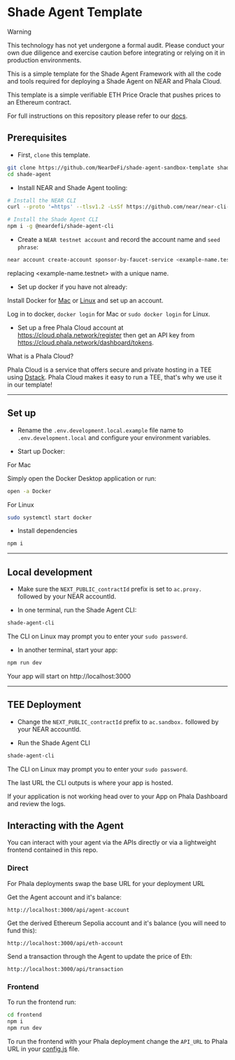 # Shade Agent Template

> [!WARNING]  
> This technology has not yet undergone a formal audit. Please conduct your own due diligence and exercise caution before integrating or relying on it in production environments.

This is a simple template for the Shade Agent Framework with all the code and tools required for deploying a Shade Agent on NEAR and Phala Cloud.

This template is a simple verifiable ETH Price Oracle that pushes prices to an Ethereum contract.

For full instructions on this repository please refer to our [docs](https://docs.near.org/ai/shade-agents/sandbox/sandbox-deploying).

## Prerequisites

- First, `clone` this template.

```bash
git clone https://github.com/NearDeFi/shade-agent-sandbox-template shade-agent
cd shade-agent
```

- Install NEAR and Shade Agent tooling:

```bash
# Install the NEAR CLI
curl --proto '=https' --tlsv1.2 -LsSf https://github.com/near/near-cli-rs/releases/latest/download/near-cli-rs-installer.sh | sh

# Install the Shade Agent CLI
npm i -g @neardefi/shade-agent-cli
```

- Create a `NEAR testnet account` and record the account name and `seed phrase`:

```bash
near account create-account sponsor-by-faucet-service <example-name.testnet> autogenerate-new-keypair print-to-terminal network-config testnet create
```

replacing <example-name.testnet> with a unique name.

- Set up docker if you have not already:

Install Docker for [Mac](https://docs.docker.com/desktop/setup/install/mac-install/) or [Linux](https://docs.docker.com/desktop/setup/install/linux/) and set up an account.

Log in to docker, `docker login` for Mac or `sudo docker login` for Linux.

- Set up a free Phala Cloud account at https://cloud.phala.network/register then get an API key from https://cloud.phala.network/dashboard/tokens.

What is a Phala Cloud?

Phala Cloud is a service that offers secure and private hosting in a TEE using [Dstack](https://docs.phala.network/overview/phala-network/dstack). Phala Cloud makes it easy to run a TEE, that's why we use it in our template!

---

## Set up

- Rename the `.env.development.local.example` file name to `.env.development.local` and configure your environment variables.

- Start up Docker:

For Mac

Simply open the Docker Desktop application or run:

```bash
open -a Docker
```

For Linux

```bash
sudo systemctl start docker
```

- Install dependencies 

```bash
npm i
```

---

## Local development

- Make sure the `NEXT_PUBLIC_contractId` prefix is set to `ac.proxy.` followed by your NEAR accountId.

- In one terminal, run the Shade Agent CLI:

```bash
shade-agent-cli
```

The CLI on Linux may prompt you to enter your `sudo password`.

- In another terminal, start your app:

```bash
npm run dev
```

Your app will start on http://localhost:3000

---

## TEE Deployment

- Change the `NEXT_PUBLIC_contractId` prefix to `ac.sandbox.` followed by your NEAR accountId.

- Run the Shade Agent CLI

```bash
shade-agent-cli
```

The CLI on Linux may prompt you to enter your `sudo password`.

The last URL the CLI outputs is where your app is hosted.

If your application is not working head over to your App on Phala Dashboard and review the logs.

## Interacting with the Agent

You can interact with your agent via the APIs directly or via a lightweight frontend contained in this repo.

### Direct

For Phala deployments swap the base URL for your deployment URL

Get the Agent account and it's balance:

```
http://localhost:3000/api/agent-account
```

Get the derived Ethereum Sepolia account and it's balance (you will need to fund this):

```
http://localhost:3000/api/eth-account
```

Send a transaction through the Agent to update the price of Eth:

```
http://localhost:3000/api/transaction
```

### Frontend

To run the frontend run:

```bash
cd frontend
npm i
npm run dev
```

To run the frontend with your Phala deployment change the `API_URL` to Phala URL in your [config.js](./frontend/src/config.js) file.
